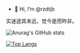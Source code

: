- 👋 Hi, I’m @rzdtjb

<font face="宋体">实迷途其未远，觉今是而昨非。</font>

![Anurag's GitHub stats](https://github-readme-stats.vercel.app/api?username=rzdtjb&show_icons=true)

[![Top Langs](https://github-readme-stats.vercel.app/api/top-langs/?username=rzdtjb&layout=compact)](https://github.com/anuraghazra/github-readme-stats)

<!---
rzdtjb/rzdtjb is a ✨ special ✨ repository because its `README.md` (this file) appears on your GitHub profile.
You can click the Preview link to take a look at your changes.
--->
